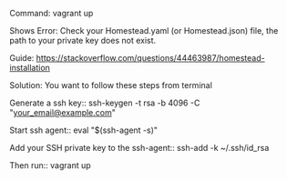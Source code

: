Command: vagrant up

Shows Error: 
Check your Homestead.yaml (or Homestead.json) file, the path to your private key does not exist.

Guide: https://stackoverflow.com/questions/44463987/homestead-installation

Solution:
You want to follow these steps from terminal

Generate a ssh key:: ssh-keygen -t rsa -b 4096 -C "your_email@example.com"

Start ssh agent:: eval "$(ssh-agent -s)"

Add your SSH private key to the ssh-agent:: ssh-add -k ~/.ssh/id_rsa

Then run:: vagrant up

